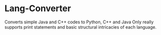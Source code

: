 # Lang-Converter
Converts simple Java and C++ codes to Python, C++ and Java
Only really supports print statements and basic structural intricacies of each language.
